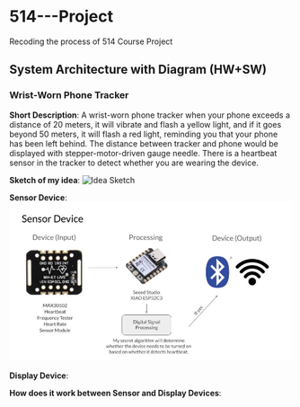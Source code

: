 # 514---Project
Recoding the process of 514 Course Project


## System Architecture with Diagram (HW+SW) 
### Wrist-Worn Phone Tracker
**Short Description**: A wrist-worn phone tracker when your phone exceeds a distance of 20 meters, it will vibrate and flash a yellow light, and if it goes beyond 50 meters, it will flash a red light, reminding you that your phone has been left behind. The distance between tracker and phone would be displayed with stepper-motor-driven gauge needle. There is a heartbeat sensor in the tracker to detect whether you are wearing the device.

**Sketch of my idea**:
![Idea Sketch]()

**Sensor Device**:
![Sensor Device](https://github.com/GraceRao/514---Project/blob/main/514%20-%20Sensor.jpg)

**Display Device**:


**How does it work between Sensor and Display Devices**:
